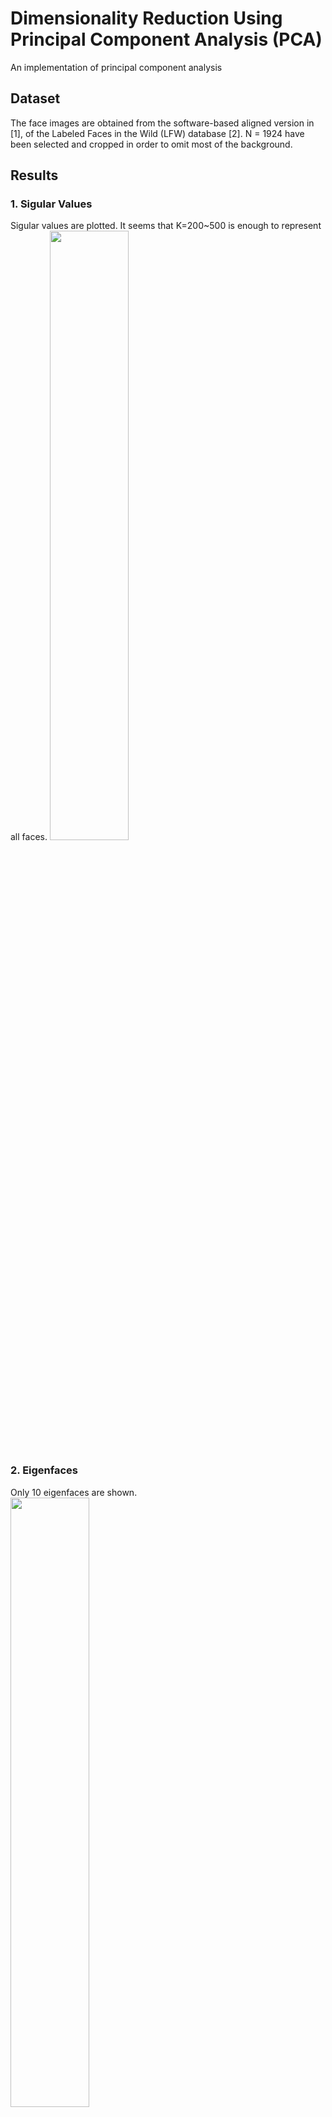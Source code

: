 # Dimensionality Reduction Using Principal Component Analysis (PCA)
An implementation of principal component analysis

## Dataset
The face images are obtained from the software-based aligned version in [1], of the Labeled Faces in the Wild (LFW) database [2]. N = 1924 have been selected and cropped in order to omit most of the background.

## Results
### 1. Sigular Values
Sigular values are plotted. It seems that K=200~500 is enough to represent all faces. 
<img src='https://user-images.githubusercontent.com/67979833/87225717-fdc25380-c35c-11ea-8932-b8f518ea90ae.png' width=50% height=50%/>

### 2. Eigenfaces
Only 10 eigenfaces are shown.         
<img src='https://user-images.githubusercontent.com/67979833/87225473-4973fd80-c35b-11ea-9744-7dd4da1dbeb5.png' width=50% height=50%/>

### 3. Dimensional Reduction
5 faces are dispalyed with original dimension (N = 1924) as well as lower dimension (K=50, 100, and 500). It seems that when K is small, it cannot reconstruct the original faces, but if K is increasing, it can represent the original faces well.  
<img src='https://user-images.githubusercontent.com/67979833/87225472-4842d080-c35b-11ea-9152-e07b3252605d.png' width=50% height=50%/>

## References
[1] L. Wolf, T. Hassner, Y. Taigman, Effective unconstrained face recognition by combining multiple descriptors and learned background statistics, IEEE Trans. Pattern Anal. Mach. Intell. 33 (10) (2011) 1978–1990.  
[2] E. Learned-Miller, G. Huang, A. RoyChowdhury, H. Li, and G. Hua, “Labeled Faces in the Wild: Updates and New Reporting Procedures,” Technical Report, University of Massachusetts, Amherst, No. UM-CS-2014- 003.  
